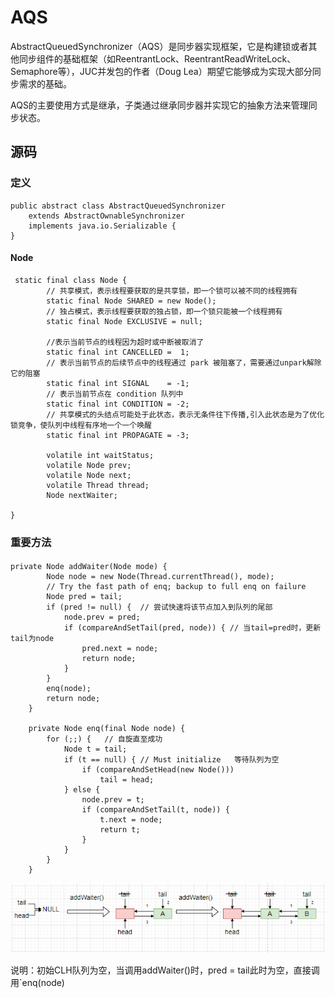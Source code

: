 # AQS
AbstractQueuedSynchronizer（AQS）是同步器实现框架，它是构建锁或者其他同步组件的基础框架（如ReentrantLock、ReentrantReadWriteLock、Semaphore等），JUC并发包的作者（Doug Lea）期望它能够成为实现大部分同步需求的基础。

AQS的主要使用方式是继承，子类通过继承同步器并实现它的抽象方法来管理同步状态。

## 源码

### 定义
```
public abstract class AbstractQueuedSynchronizer
    extends AbstractOwnableSynchronizer
    implements java.io.Serializable {
}
```

#### Node
```
 static final class Node {
        // 共享模式，表示线程要获取的是共享锁，即一个锁可以被不同的线程拥有
        static final Node SHARED = new Node();  
        // 独占模式，表示线程要获取的独占锁，即一个锁只能被一个线程拥有
        static final Node EXCLUSIVE = null;  

        //表示当前节点的线程因为超时或中断被取消了
        static final int CANCELLED =  1;  
        // 表示当前节点的后续节点中的线程通过 park 被阻塞了，需要通过unpark解除它的阻塞
        static final int SIGNAL    = -1; 
        // 表示当前节点在 condition 队列中
        static final int CONDITION = -2;  
        // 共享模式的头结点可能处于此状态，表示无条件往下传播,引入此状态是为了优化锁竞争，使队列中线程有序地一个一个唤醒
        static final int PROPAGATE = -3;

        volatile int waitStatus;
        volatile Node prev;
        volatile Node next;
        volatile Thread thread;
        Node nextWaiter;

}
```


### 重要方法

#### 
```
private Node addWaiter(Node mode) {
        Node node = new Node(Thread.currentThread(), mode);
        // Try the fast path of enq; backup to full enq on failure
        Node pred = tail;
        if (pred != null) {  // 尝试快速将该节点加入到队列的尾部
            node.prev = pred;
            if (compareAndSetTail(pred, node)) { // 当tail=pred时，更新tail为node
                pred.next = node;
                return node;
            }
        }
        enq(node);
        return node;
    }

    private Node enq(final Node node) {
        for (;;) {   // 自旋直至成功
            Node t = tail;
            if (t == null) { // Must initialize   等待队列为空
                if (compareAndSetHead(new Node()))
                    tail = head;
            } else {
                node.prev = t;
                if (compareAndSetTail(t, node)) {
                    t.next = node;
                    return t;
                }
            }
        }
    }
```


![title](https://raw.githubusercontent.com/pallcard/noteImg/master/noteImg/2020/04/02/1585839043529-1585839043534.png)


说明：初始CLH队列为空，当调用addWaiter()时，pred = tail此时为空，直接调用`enq(node)